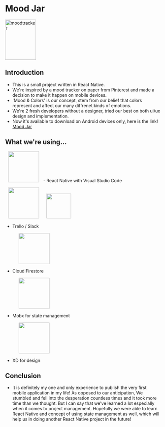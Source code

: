 # Mood Jar
<img alt="moodtracker" src="https://user-images.githubusercontent.com/33106403/46455658-e3f3e580-c760-11e8-8286-430054311b52.png"  width=100 height=130>


## Introduction
- This is a small project written in React Native.
- We're inspired by a mood tracker on paper from Pinterest and made a decision to make it happen on mobile devices.
- 'Mood & Colors' is our concept, stem from our belief that colors represent and affect our many diffrenet kinds of emotions.
- We're 2 fresh developers without a designer, tried our best on both ui/ux design and implementation.
- Now it's available to download on Android devices only, here is the link!
  <a href="https://play.google.com/store/apps/details?id=com.mood_tracker">Mood Jar</a>


## What we're using...

 <img src="https://user-images.githubusercontent.com/33106403/46455714-0d147600-c761-11e8-958c-a7a4c2345bab.png" width=100 height=100 hspace="10"/> 
- React Native with Visual Studio Code

  <img src="https://cdn0.iconfinder.com/data/icons/social-network-24/512/Trello-512.png" width=100 height=100 hspace="10"/> <img src="https://cdn3.iconfinder.com/data/icons/social-network-30/512/social-08-512.png" width=80 height=80 hspace="10"/>
- Trello / Slack

  <img src="https://d1qb2nb5cznatu.cloudfront.net/startups/i/13274-1e708e28fa58694493de9b2f3bf08a11-medium_jpg.jpg?buster=1474899541" width=100 height=100 hspace="20"/>
- Cloud Firestore

  <img src="https://user-images.githubusercontent.com/33106403/46455725-1998ce80-c761-11e8-980f-e89064dc96fd.png" width=100 height=100 hspace="20"/>
- Mobx for state management

  <img src="https://upload.wikimedia.org/wikipedia/commons/thumb/c/c2/Adobe_XD_CC_icon.svg/1050px-Adobe_XD_CC_icon.svg.png" width=100 height=100 hspace="20"/>
- XD for design


## Conclusion
- It is definitely my one and only experience to publish the very first mobile application in my life! As opposed to our anticipation, We stumbled and fell into the desperation countless times and it took more time than we thought. But I can say that we've learned a lot especially when it comes to project management. Hopefully we were able to learn React Native and concept of using state management as well, which will help us in doing another React Native project in the future!
